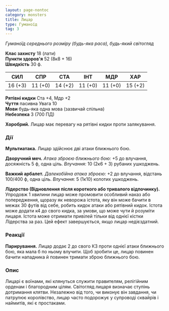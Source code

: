 ```yaml
---
layout: page-nontoc
category: monsters
title: Лицар
type: Гуманоїд
tag: 3
---
```


_Гуманоїд середнього розміру (будь-яка раса), будь-який світогляд_

**Клас захисту** 18 (лати)    
**Пункти здоров'я** 52 (8к8 + 16)    
**Швидкість** 30 ф.

| СИЛ     | СПР     | СТА     | ІНТ     | МДР     | ХАР     |
| ------- | ------- | ------- | ------- | ------- | ------- |
| 16 (+3) | 11 (+0) | 14 (+2) | 11 (+0) | 11 (+0) | 15 (+2) |

**Рятівні кидки** Ста +4, Мдр +2    
**Чуття** пасивна Увага 10    
**Мови** будь-яка одна мова (зазвичай спільна)    
**Небезпека** 3 (700 ПД)

**Хоробрий.** Лицар має перевагу на рятівні кидки проти залякування.

### Дії
**Мультиатака.** Лицар здійснює дві атаки ближнього бою.    

**Дворучний меч.** _Атака зброєю ближнього бою:_ +5 до влучання, досяжність 5 ф, одна ціль. _Влучання:_ 10 (2к6 + 3) рубаних ушкоджень.    

**Важкий арбалет.** _Далекобійна атака зброєю:_ +2 до влучання, відстань 100/400 ф, одна ціль. _Влучання:_ 5 (1к10) колотих ушкоджень.    

**Лідерство (Відновлення після короткого або тривалого відпочинку).** Упродовж 1 хвилини лицар може промовити особливий наказ або попередження, щоразу як неворожа істота, яку він може бачити в межах 30 футів від себе, робить кидок атаки або рятівний кидок. Істота може додати к4 до свого кидка, за умови, що може чути й розуміти лицаря. Істота може отримати привілей тільки від однієї кістки Лідерства за раз. Цей ефект завершується, якщо лицар недієздатний.

### Реакції
**Парирування.** Лицар додає 2 до свого КЗ проти однієї атаки ближнього бою, яка мала б по ньому влучити. Щоб зробити це, лицар повинен бачити нападника й повинен тримати зброю ближнього бою.

### Опис
Лицарі є воїнами, які клянуться служити правителям, релігійним орденам і благородним цілям. Світогляд лицаря визначає ступінь дотримання клятви. Незалежно від того, чи виконує він завдання, чи патрулює королівство, лицар часто подорожує у супроводі сквайрів і наймитів, які є простаками. 
